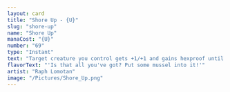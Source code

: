 ```yaml
---
layout: card
title: "Shore Up - {U}"
slug: "shore-up"
name: "Shore Up"
manaCost: "{U}"
number: "69"
type: "Instant"
text: "Target creature you control gets +1/+1 and gains hexproof until end of turn. Untap it. (It can't be the target of spells or abilities your opponents control.)"
flavorText: "'Is that all you've got? Put some mussel into it!'"
artist: "Raph Lomotan"
image: "/Pictures/Shore_Up.png"
---
```


